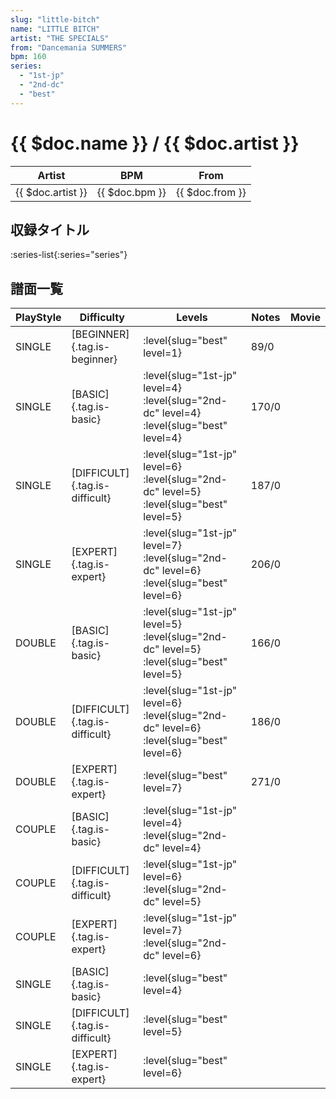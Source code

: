 ```yaml
---
slug: "little-bitch"
name: "LITTLE BITCH"
artist: "THE SPECIALS"
from: "Dancemania SUMMERS"
bpm: 160
series:
  - "1st-jp"
  - "2nd-dc"
  - "best"
---
```


# {{ $doc.name }} / {{ $doc.artist }}

|Artist|BPM|From|
|------|---|----|
|{{ $doc.artist }}|{{ $doc.bpm }}|{{ $doc.from }}|

## 収録タイトル

:series-list{:series="series"}

## 譜面一覧

|PlayStyle|Difficulty|Levels|Notes|Movie|
|---------|----------|------|-----|-----|
|SINGLE|[BEGINNER]{.tag.is-beginner}|<div class="field is-grouped is-grouped-multiline"> :level{slug="best" level=1}</div>|89/0||
|SINGLE|[BASIC]{.tag.is-basic}|<div class="field is-grouped is-grouped-multiline"> :level{slug="1st-jp" level=4} :level{slug="2nd-dc" level=4} :level{slug="best" level=4}</div>|170/0||
|SINGLE|[DIFFICULT]{.tag.is-difficult}|<div class="field is-grouped is-grouped-multiline"> :level{slug="1st-jp" level=6} :level{slug="2nd-dc" level=5} :level{slug="best" level=5}</div>|187/0||
|SINGLE|[EXPERT]{.tag.is-expert}|<div class="field is-grouped is-grouped-multiline"> :level{slug="1st-jp" level=7} :level{slug="2nd-dc" level=6} :level{slug="best" level=6}</div>|206/0||
|DOUBLE|[BASIC]{.tag.is-basic}|<div class="field is-grouped is-grouped-multiline"> :level{slug="1st-jp" level=5} :level{slug="2nd-dc" level=5} :level{slug="best" level=5}</div>|166/0||
|DOUBLE|[DIFFICULT]{.tag.is-difficult}|<div class="field is-grouped is-grouped-multiline"> :level{slug="1st-jp" level=6} :level{slug="2nd-dc" level=6} :level{slug="best" level=6}</div>|186/0||
|DOUBLE|[EXPERT]{.tag.is-expert}|<div class="field is-grouped is-grouped-multiline"> :level{slug="best" level=7}</div>|271/0||
|COUPLE|[BASIC]{.tag.is-basic}|<div class="field is-grouped is-grouped-multiline"> :level{slug="1st-jp" level=4} :level{slug="2nd-dc" level=4}</div>|||
|COUPLE|[DIFFICULT]{.tag.is-difficult}|<div class="field is-grouped is-grouped-multiline"> :level{slug="1st-jp" level=6} :level{slug="2nd-dc" level=5}</div>|||
|COUPLE|[EXPERT]{.tag.is-expert}|<div class="field is-grouped is-grouped-multiline"> :level{slug="1st-jp" level=7} :level{slug="2nd-dc" level=6}</div>|||
|SINGLE|[BASIC]{.tag.is-basic}|<div class="field is-grouped is-grouped-multiline"> :level{slug="best" level=4}</div>|||
|SINGLE|[DIFFICULT]{.tag.is-difficult}|<div class="field is-grouped is-grouped-multiline"> :level{slug="best" level=5}</div>|||
|SINGLE|[EXPERT]{.tag.is-expert}|<div class="field is-grouped is-grouped-multiline"> :level{slug="best" level=6}</div>|||
